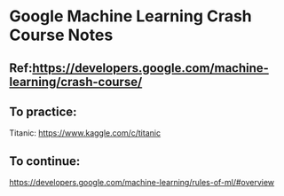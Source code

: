 # Google Machine Learning Crash Course Notes

## Ref:https://developers.google.com/machine-learning/crash-course/

## To practice:

Titanic:
https://www.kaggle.com/c/titanic

## To continue:

https://developers.google.com/machine-learning/rules-of-ml/#overview
